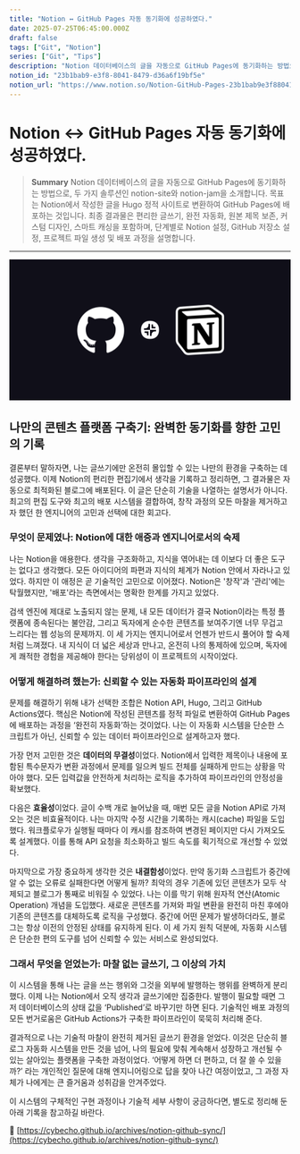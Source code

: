 ```yaml
---
title: "Notion ↔ GitHub Pages 자동 동기화에 성공하였다."
date: 2025-07-25T06:45:00.000Z
draft: false
tags: ["Git", "Notion"]
series: ["Git", "Tips"]
description: "Notion 데이터베이스의 글을 자동으로 GitHub Pages에 동기화하는 방법으로, 두 가지 솔루션인 notion-site와 notion-jam을 소개합니다. 목표는 Notion에서 작성한 글을 Hugo 정적 사이트로 변환하여 GitHub Pages에 배포하는 것입니다. 최종 결과물은 편리한 글쓰기, 완전 자동화, 원본 제목 보존, 커스텀 디자인, 스마트 캐싱을 포함하며, 단계별로 Notion 설정, GitHub 저장소 설정, 프로젝트 파일 생성 및 배포 과정을 설명합니다."
notion_id: "23b1bab9-e3f8-8041-8479-d36a6f19bf5e"
notion_url: "https://www.notion.so/Notion-GitHub-Pages-23b1bab9e3f880418479d36a6f19bf5e"
---
```


# Notion ↔ GitHub Pages 자동 동기화에 성공하였다.

> **Summary**
> Notion 데이터베이스의 글을 자동으로 GitHub Pages에 동기화하는 방법으로, 두 가지 솔루션인 notion-site와 notion-jam을 소개합니다. 목표는 Notion에서 작성한 글을 Hugo 정적 사이트로 변환하여 GitHub Pages에 배포하는 것입니다. 최종 결과물은 편리한 글쓰기, 완전 자동화, 원본 제목 보존, 커스텀 디자인, 스마트 캐싱을 포함하며, 단계별로 Notion 설정, GitHub 저장소 설정, 프로젝트 파일 생성 및 배포 과정을 설명합니다.

---

![Image](image_455c95d412cb.png)

## 나만의 콘텐츠 플랫폼 구축기: 완벽한 동기화를 향한 고민의 기록

결론부터 말하자면, 나는 글쓰기에만 온전히 몰입할 수 있는 나만의 환경을 구축하는 데 성공했다. 이제 Notion의 편리한 편집기에서 생각을 기록하고 정리하면, 그 결과물은 자동으로 최적화된 블로그에 배포된다. 이 글은 단순히 기술을 나열하는 설명서가 아니다. 최고의 편집 도구와 최고의 배포 시스템을 결합하여, 창작 과정의 모든 마찰을 제거하고자 했던 한 엔지니어의 고민과 선택에 대한 회고다.

### 무엇이 문제였나: Notion에 대한 애증과 엔지니어로서의 숙제

나는 Notion을 애용한다. 생각을 구조화하고, 지식을 엮어내는 데 이보다 더 좋은 도구는 없다고 생각했다. 모든 아이디어의 파편과 지식의 체계가 Notion 안에서 자라나고 있었다. 하지만 이 애정은 곧 기술적인 고민으로 이어졌다. Notion은 '창작'과 '관리'에는 탁월했지만, '배포'라는 측면에서는 명확한 한계를 가지고 있었다.

검색 엔진에 제대로 노출되지 않는 문제, 내 모든 데이터가 결국 Notion이라는 특정 플랫폼에 종속된다는 불안감, 그리고 독자에게 순수한 콘텐츠를 보여주기엔 너무 무겁고 느리다는 웹 성능의 문제까지. 이 세 가지는 엔지니어로서 언젠가 반드시 풀어야 할 숙제처럼 느껴졌다. 내 지식이 더 넓은 세상과 만나고, 온전히 나의 통제하에 있으며, 독자에게 쾌적한 경험을 제공해야 한다는 당위성이 이 프로젝트의 시작이었다.

### 어떻게 해결하려 했는가: 신뢰할 수 있는 자동화 파이프라인의 설계

문제를 해결하기 위해 내가 선택한 조합은 Notion API, Hugo, 그리고 GitHub Actions였다. 핵심은 Notion에 작성된 콘텐츠를 정적 파일로 변환하여 GitHub Pages에 배포하는 과정을 ‘완전히 자동화’하는 것이었다. 나는 이 자동화 시스템을 단순한 스크립트가 아닌, 신뢰할 수 있는 데이터 파이프라인으로 설계하고자 했다.

가장 먼저 고민한 것은 **데이터의 무결성**이었다. Notion에서 입력한 제목이나 내용에 포함된 특수문자가 변환 과정에서 문제를 일으켜 빌드 전체를 실패하게 만드는 상황을 막아야 했다. 모든 입력값을 안전하게 처리하는 로직을 추가하여 파이프라인의 안정성을 확보했다.

다음은 **효율성**이었다. 글이 수백 개로 늘어났을 때, 매번 모든 글을 Notion API로 가져오는 것은 비효율적이다. 나는 마지막 수정 시간을 기록하는 캐시(cache) 파일을 도입했다. 워크플로우가 실행될 때마다 이 캐시를 참조하여 변경된 페이지만 다시 가져오도록 설계했다. 이를 통해 API 요청을 최소화하고 빌드 속도를 획기적으로 개선할 수 있었다.

마지막으로 가장 중요하게 생각한 것은 **내결함성**이었다. 만약 동기화 스크립트가 중간에 알 수 없는 오류로 실패한다면 어떻게 될까? 최악의 경우 기존에 있던 콘텐츠가 모두 삭제되고 블로그가 통째로 비워질 수 있었다. 나는 이를 막기 위해 원자적 연산(Atomic Operation) 개념을 도입했다. 새로운 콘텐츠를 가져와 파일 변환을 완전히 마친 후에야 기존의 콘텐츠를 대체하도록 로직을 구성했다. 중간에 어떤 문제가 발생하더라도, 블로그는 항상 이전의 안정된 상태를 유지하게 된다. 이 세 가지 원칙 덕분에, 자동화 시스템은 단순한 편의 도구를 넘어 신뢰할 수 있는 서비스로 완성되었다.

### 그래서 무엇을 얻었는가: 마찰 없는 글쓰기, 그 이상의 가치

이 시스템을 통해 나는 글을 쓰는 행위와 그것을 외부에 발행하는 행위를 완벽하게 분리했다. 이제 나는 Notion에서 오직 생각과 글쓰기에만 집중한다. 발행이 필요할 때면 그저 데이터베이스의 상태 값을 ‘Published’로 바꾸기만 하면 된다. 기술적인 배포 과정의 모든 번거로움은 GitHub Actions가 구축한 파이프라인이 묵묵히 처리해 준다.

결과적으로 나는 기술적 마찰이 완전히 제거된 글쓰기 환경을 얻었다. 이것은 단순히 블로그 자동화 시스템을 만든 것을 넘어, 나의 필요에 맞춰 계속해서 성장하고 개선될 수 있는 살아있는 플랫폼을 구축한 과정이었다. ‘어떻게 하면 더 편하고, 더 잘 쓸 수 있을까?’ 라는 개인적인 질문에 대해 엔지니어링으로 답을 찾아 나간 여정이었고, 그 과정 자체가 나에게는 큰 즐거움과 성취감을 안겨주었다.

이 시스템의 구체적인 구현 과정이나 기술적 세부 사항이 궁금하다면, 별도로 정리해 둔 아래 기록을 참고하길 바란다.

🔗 [https://cybecho.github.io/archives/notion-github-sync/](https://cybecho.github.io/archives/notion-github-sync/)

